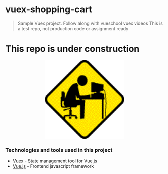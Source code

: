 # vuex-shopping-cart

> Sample Vuex project. Follow along with vueschool vuex videos
This is a test repo,  not production code or assignment ready

# This repo is under construction
 <div align="center" >
      <img
        src="./tbd.gif"
        alt="screenShot"
        width="50%"
        height="50%"
      />
  </div>

### Technologies and tools used in this project

- [Vuex](https://vuex.vuejs.org/guide/) - State management tool for Vue.js
- [Vue.js](https://vuejs.org/) - Frontend javascript framework
